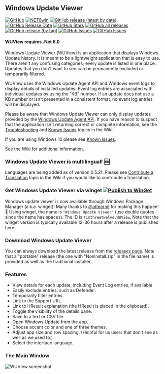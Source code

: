## Windows Update Viewer

[![GitHub](https://img.shields.io/github/license/Timthreetwelve/WUView?style=plastic&color=seagreen)](https://github.com/Timthreetwelve/WUView/blob/main/LICENSE)
[![NET6win](https://img.shields.io/badge/.NET-6.0--Windows-blueviolet?style=plastic)](https://dotnet.microsoft.com/en-us/download) 
[![GitHub release (latest by date)](https://img.shields.io/github/v/release/Timthreetwelve/WUView?style=plastic)](https://github.com/Timthreetwelve/WUView/releases/latest) 
[![GitHub Release Date](https://img.shields.io/github/release-date/timthreetwelve/WUView?style=plastic&color=orange)](https://github.com/Timthreetwelve/WUView/releases/latest) 
[![GitHub Stars](https://img.shields.io/github/stars/timthreetwelve/wuview?style=plastic&color=goldenrod)](https://docs.github.com/en/get-started/exploring-projects-on-github/saving-repositories-with-stars)
[![GitHub all releases](https://img.shields.io/github/downloads/Timthreetwelve/WUView/total?style=plastic&label=total%20downloads&color=teal)](https://github.com/Timthreetwelve/WUView/releases) 
[![GitHub release (by tag)](https://img.shields.io/github/downloads/timthreetwelve/wuview/latest/total?style=plastic&color=2196F3&label=downloads%20latest%20version)](https://github.com/Timthreetwelve/WUView/releases/latest)
[![GitHub Issues](https://img.shields.io/github/issues/timthreetwelve/wuview?style=plastic&color=orangered)](https://github.com/Timthreetwelve/WUView/issues)
[![GitHub Issues](https://img.shields.io/github/issues-closed/timthreetwelve/wuview?style=plastic&color=slateblue)](https://github.com/Timthreetwelve/WUView/issues)

#### WUView requires .Net 6.0

Windows Update Viewer (WUView) is an application that displays Windows Update history. It is meant to be a lightweight application that is easy to use. There aren't any confusing categories; every update is listed in one place. Updates that you don't want to see can be permanently excluded or temporarily filtered.

WUView uses the Windows Update Agent API and Windows event logs to display details of installed updates. Event log entries are associated with individual updates by using the "KB" number. If an update does not use a KB number or isn't presented in a consistent format, no event log entries will be displayed.

Please be aware that Windows Update Viewer can only display updates provided by the [Windows Update Agent API](https://learn.microsoft.com/en-us/windows/win32/wua_sdk/portal-client). If you have reason to suspect that the application isn't returning correct or complete information, see the [Troubleshooting](https://github.com/Timthreetwelve/WUView/wiki/Troubleshooting) and [Known Issues](https://github.com/Timthreetwelve/WUView/wiki/Known-Issues) topics in the Wiki.

If you are using Windows 10 please see [Known Issues](https://github.com/Timthreetwelve/WUView/wiki/Known-Issues). 

See the [Wiki](https://github.com/Timthreetwelve/WUView/wiki) for additional information.

### Windows Update Viewer is multilingual! 🆕
Languages are being added as of version 0.5.21. Please see [Contribute a Translation](https://github.com/Timthreetwelve/WUView/wiki/Contribute-a-Translation) topic in the Wiki if you would like to contribute a translation. 

### Get Windows Update Viewer via winget   [![Publish to WinGet](https://github.com/Timthreetwelve/WUView/actions/workflows/publish-to-winget.yml/badge.svg)](https://github.com/Timthreetwelve/WUView/actions/workflows/publish-to-winget.yml)
Windows update viewer is now available through Windows Package Manager (a.k.a. winget)! Many thanks to [@ottnorml](https://github.com/ottnorml) for making this happen!👏 Using winget, the name is `"Windows Update Viewer"` (use double quotes since the name has spaces). The ID is `Timthreetwelve.WUView`. Note that the winget version is typically available 12-36 hours after a release is published here.

### Download Windows Update Viewer
You can always download the latest release from the [releases page](https://github.com/Timthreetwelve/WUView/releases). Note that a "portable" release (the one with "NonInstall.zip" in the file name) is provided as well as the traditional installer.

### Features
* View details for each update, including Event Log entries, if available.
* Easily exclude entries, such as Defender.
* Temporarily filter entries.
* Link to the Support URL.
* Link to HResult explanation (the HResult is placed in the clipboard).
* Toggle the visibility of the details pane.
* Save to a text or CSV file.
* Open Windows Update from the app.
* Choose accent color and one of three themes.
* Adjust app size and row spacing. (Helpful for us users that don't see as well as we used to.)
* Select the interface language.

### The Main Window
![WUView screenshot](https://github.com/Timthreetwelve/WUView/blob/main/Images/WUView550.png)

